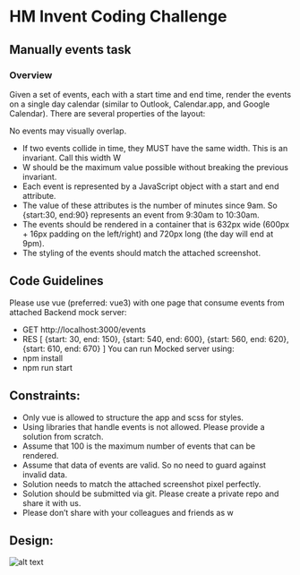 
# HM Invent Coding Challenge

## Manually events task

### Overview 
Given a set of events, each with a start time and end time, render the events on a
single day calendar (similar to Outlook, Calendar.app, and Google Calendar). There are
several properties of the layout:

No events may visually overlap.
- If two events collide in time, they MUST have the same width. This is an invariant. Call this width W
- W should be the maximum value possible without breaking the previous invariant.
- Each event is represented by a JavaScript object with a start and end attribute.
- The value of these attributes is the number of minutes since 9am. So {start:30, end:90} represents an event from 9:30am to 10:30am.
- The events should be rendered in a container that is 632px wide (600px + 16px padding on the left/right) and 720px long (the day will end at 9pm).
- The styling of the events should match the attached screenshot.


## Code Guidelines
Please use vue (preferred: vue3) with one page that consume events from attached
Backend mock server:
- GET http://localhost:3000/events
- RES [ {start: 30, end: 150}, {start: 540, end: 600}, {start: 560, end: 620}, {start: 610, end: 670} ]
You can run Mocked server using:
- npm install
- npm run start


## Constraints:
- Only vue is allowed to structure the app and scss for styles.
- Using libraries that handle events is not allowed. Please provide a solution from scratch.
- Assume that 100 is the maximum number of events that can be rendered.
- Assume that data of events are valid. So no need to guard against invalid data.
- Solution needs to match the attached screenshot pixel perfectly.
- Solution should be submitted via git. Please create a private repo and share it with us.
- Please don’t share with your colleagues and friends as w


## Design:
![alt text](https://github.com/[username]/[reponame]/blob/[branch]/events.jpeg?raw=true)